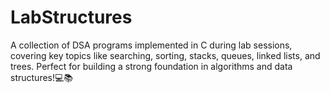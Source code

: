 # LabStructures
A collection of DSA programs implemented in C during lab sessions, covering key topics like searching, sorting, stacks, queues, linked lists, and trees. Perfect for building a strong foundation in algorithms and data structures!💻📚
